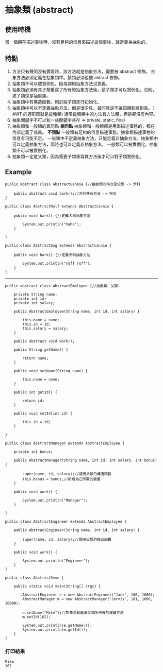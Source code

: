 # 抽象類 (abstract)

## 使用時機
當一個類在描述事物時，沒有足夠的信息來描述這個事物，就定義為抽象的。

## 特點
1. 方法只有聲明沒有實現時，該方法就是抽象方法，需要被 abstract 修飾。
  抽象方法必須定義在抽象類中。該類必須也被 abtract 修飾。
2. 抽象類不可以被實例化。因為調用抽象方法沒意義。
3. 抽象類必須有其子類重寫了所有的抽象方法後，該子類才可以實例化。否則，該子類還是抽象類。
4. 抽象類中有構造函數，用於給子類進行初始化。
5. 抽象類中可以不定義抽象方法，但是很少見，目的就是不讓該類創建對象。( AWT 的適配器就是這種類)
  通常這個類中的方法有方法體，但是卻沒有內容。
6. 抽象關鍵字不可以和一些關鍵字共存 => private, static, final
7. 抽象類和一般類的異同點
   **相同點** 
   抽象類和一般類都是用來描述事務的，都在內部定義了成員。
   **不同點** 
   一般類有足夠的信息描述事務，抽象類描述事物的信息有可能不足。
   一般類中不定義抽象方法，只能定義非抽象方法。抽象類中可以定義抽象方法，同時也可以定義非抽象方法。
   一般類可以被實例化。抽象類不可以被實例化。
8. 抽象類一定是父類，因為需要子類重寫其方法後才可以對子類實例化。

## Example
```
public abstract class AbstractCannie {//抽象類同時也是父類 -> 犬科
	
	public abstract void bark();//犬科共有方法 -> 吠叫
}

public class AbstractWolf extends AbstractCannie {
	
	public void bark() {//定義犬科抽象方法
		
		System.out.println("haha");
	}

}

public class AbstractDog extends AbstractCannie {

	public void bark() {//定義犬科抽象方法
		
		System.out.println("ruff ruff");
	}
}
```
---
```
public abstract class AbstractEmployee {//抽象類、父類
	
	private String name;
	private int id;
	private int salary;
	
	public AbstractEmployee(String name, int id, int salary) {
		
		this.name = name;
		this.id = id;
		this.salary = salary;
	}
	
	public abstract void work();
	
	public String getName() {
		
		return name;
	}
	
	public void setName(String name) {
		
		this.name = name;
	} 
	
	public int getId() {
		
		return id;
	}
	
	public void setId(int id) {
		
		this.id = id;
	}
	
}

public class AbstractManager extends AbstractEmployee {
	
	private int bonus;
	
	public AbstractManager(String name, int id, int salary, int bonus) {
		
		super(name, id, salary);//調用父類的構造函數
		this.bonus = bonus;//新增自己所需的變量
	}
	
	public void work() {
		
		System.out.println("Manager");
	}

}

public class AbstractEngineer extends AbstractEmployee {
	
	public AbstractEngineer(String name, int id, int salary) {
		
		super(name, id, salary);//調用父類的構造函數
	}

	public void work() {
		
		System.out.println("Engineer");
	}
}

public class AbstractDemo {

	public static void main(String[] args) {
		
		AbstractEngineer e = new AbstractEngineer("Jack", 100, 1000);
		AbstractManager m = new AbstractManager("Jervis", 101, 1000, 10000);
		
		e.setName("Mike");//對象自動繼承父類所用有的成員方法
		m.setId(102);
		
		System.out.println(e.getName());
		System.out.println(m.getId());
	}
}
```
### 打印結果
```
Mike
102
```
